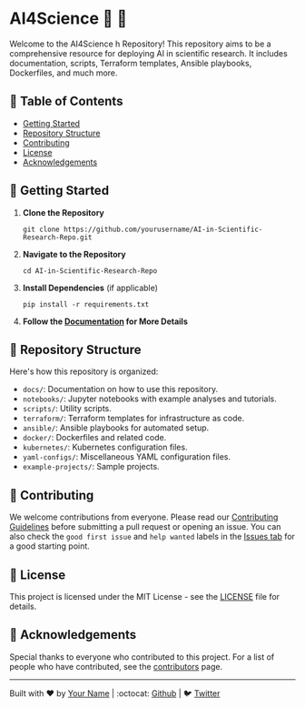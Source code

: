 # AI4Science :microscope: :robot:

Welcome to the AI4Science h Repository! This repository aims to be a comprehensive resource for deploying AI in scientific research. It includes documentation, scripts, Terraform templates, Ansible playbooks, Dockerfiles, and much more.

## :book: Table of Contents

- [Getting Started](#rocket-getting-started)
- [Repository Structure](#file_folder-repository-structure)
- [Contributing](#handshake-contributing)
- [License](#page_with_curl-license)
- [Acknowledgements](#star2-acknowledgements)

## :rocket: Getting Started

1. **Clone the Repository**

    ```
    git clone https://github.com/yourusername/AI-in-Scientific-Research-Repo.git
    ```

2. **Navigate to the Repository**

    ```
    cd AI-in-Scientific-Research-Repo
    ```

3. **Install Dependencies** (if applicable)

    ```
    pip install -r requirements.txt
    ```

4. **Follow the [Documentation](./docs/getting-started.md) for More Details**

## :file_folder: Repository Structure

Here's how this repository is organized:

- `docs/`: Documentation on how to use this repository.
- `notebooks/`: Jupyter notebooks with example analyses and tutorials.
- `scripts/`: Utility scripts.
- `terraform/`: Terraform templates for infrastructure as code.
- `ansible/`: Ansible playbooks for automated setup.
- `docker/`: Dockerfiles and related code.
- `kubernetes/`: Kubernetes configuration files.
- `yaml-configs/`: Miscellaneous YAML configuration files.
- `example-projects/`: Sample projects.

## :handshake: Contributing

We welcome contributions from everyone. Please read our [Contributing Guidelines](CONTRIBUTING.md) before submitting a pull request or opening an issue. You can also check the `good first issue` and `help wanted` labels in the [Issues tab](https://github.com/yourusername/AI-in-Scientific-Research-Repo/issues) for a good starting point.

## :page_with_curl: License

This project is licensed under the MIT License - see the [LICENSE](LICENSE) file for details.

## :star2: Acknowledgements

Special thanks to everyone who contributed to this project. For a list of people who have contributed, see the [contributors](https://github.com/yourusername/AI-in-Scientific-Research-Repo/graphs/contributors) page.

---

Built with :heart: by [Your Name](https://yourwebsite.com) | :octocat: [Github](https://github.com/yourusername) | :bird: [Twitter](https://twitter.com/yourhandle)
